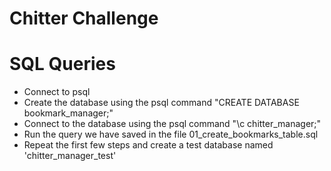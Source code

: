 # Chitter Challenge

# SQL Queries

* Connect to psql
* Create the database using the psql command "CREATE DATABASE bookmark_manager;"
* Connect to the database using the psql command "\c chitter_manager;"
* Run the query we have saved in the file 01_create_bookmarks_table.sql
* Repeat the first few steps and create a test database named 'chitter_manager_test'
